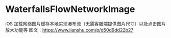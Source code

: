 # WaterfallsFlowNetworkImage
iOS 加载网络图片缓存本地实现瀑布流（无需客服端提供图片尺寸）以及点击图片放大功能等
图文：https://www.jianshu.com/p/d50d9dd22b27
